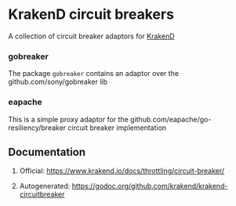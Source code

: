 # KrakenD circuit breakers

A collection of circuit breaker adaptors for [KrakenD](https://github.com/krakend/krakend-ce)

### gobreaker

The package `gobreaker` contains an adaptor over the github.com/sony/gobreaker lib

### eapache

This is a simple proxy adaptor for the github.com/eapache/go-resiliency/breaker circuit breaker implementation

## Documentation

1. Official: https://www.krakend.io/docs/throttling/circuit-breaker/

2. Autogenerated: https://godoc.org/github.com/krakend/krakend-circuitbreaker

